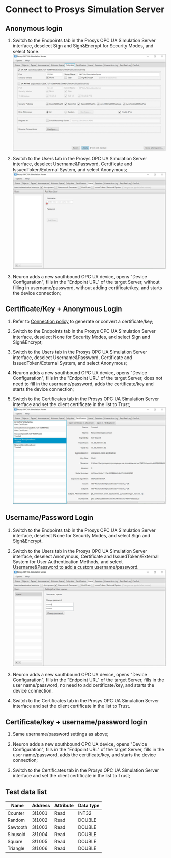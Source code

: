 # Connect to Prosys Simulation Server

## Anonymous login

1. Switch to the Endpoints tab in the Prosys OPC UA Simulation Server interface, deselect Sign and Sign&Encrypt for Security Modes, and select None.
![](./assets/prosys-1.jpg)

2. Switch to the Users tab in the Prosys OPC UA Simulation Server interface, deselect Username&Password, Certificate and IssuedToken/External System, and select Anonymous;
![](./assets/prosys-2.jpg)

3. Neuron adds a new southbound OPC UA device, opens "Device Configuration", fills in the "Endpoint URL" of the target Server, without filling in username/password, without adding certificate/key, and starts the device connection;

## Certificate/Key + Anonymous Login

1. Refer to [Connection policy](./policy.md) to generate or convert a certificate/key;

2. Switch to the Endpoints tab in the Prosys OPC UA Simulation Server interface, deselect None for Security Modes, and select Sign and Sign&Encrypt;

3. Switch to the Users tab in the Prosys OPC UA Simulation Server interface, deselect Username&Password, Certificate and IssuedToken/External System, and select Anonymous;

4. Neuron adds a new southbound OPC UA device, opens "Device Configuration", fills in the "Endpoint URL" of the target Server, does not need to fill in the username/password, adds the certificate/key and starts the device connection;

5. Switch to the Certificates tab in the Prosys OPC UA Simulation Server interface and set the client certificate in the list to Trust;
![](./assets/prosys-3.jpg)

## Username/Password Login

1. Switch to the Endpoints tab in the Prosys OPC UA Simulation Server interface, deselect None for Security Modes, and select Sign and Sign&Encrypt.

2. Switch to the Users tab in the Prosys OPC UA Simulation Server interface, deselect Anonymous, Certificate and IssuedToken/External System for User Authentication Methods, and select Username&Password to add a custom username/password.
![](./assets/prosys-4.jpg)

3. Neuron adds a new southbound OPC UA device, opens "Device Configuration", fills in the "Endpoint URL" of the target Server, fills in the user name/password, no need to add certificate/key, and starts the device connection.

4. Switch to the Certificates tab in the Prosys OPC UA Simulation Server interface and set the client certificate in the list to Trust.

## Certificate/key + username/password login

1. Same username/password settings as above;

2. Neuron adds a new southbound OPC UA device, opens "Device Configuration", fills in the "Endpoint URL" of the target Server, fills in the user name/password, adds the certificate/key, and starts the device connection;

3. Switch to the Certificates tab in the Prosys OPC UA Simulation Server interface and set the client certificate in the list to Trust;

## Test data list

|  Name    |  Address  | Attribute | Data type   |
| -------- | ------ | ---- | ------ |
| Counter  | 3!1001 | Read | INT32  |
| Random   | 3!1002 | Read | DOUBLE |
| Sawtooth | 3!1003 | Read | DOUBLE |
| Sinusoid | 3!1004 | Read | DOUBLE |
| Square   | 3!1005 | Read | DOUBLE |
| Triangle | 3!1006 | Read | DOUBLE |

